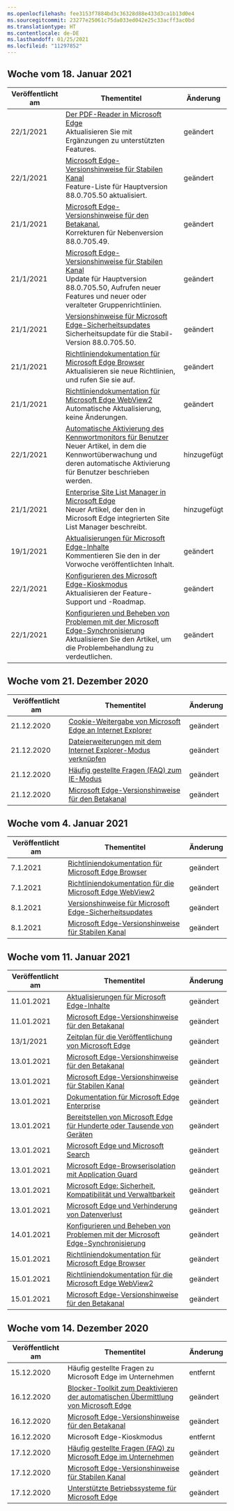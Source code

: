 ```yaml
---
ms.openlocfilehash: fee3153f7884bd3c36328d88e433d3ca1b13d0e4
ms.sourcegitcommit: 23277e25061c75da033ed042e25c33acff3ac0bd
ms.translationtype: HT
ms.contentlocale: de-DE
ms.lasthandoff: 01/25/2021
ms.locfileid: "11297852"
---
```

<!-- This file is generated automatically each week. Changes made to this file will be overwritten.-->

## Woche vom 18. Januar 2021


| Veröffentlicht am |Thementitel | Änderung |
|------|------------|--------|
| 22/1/2021 | [Der PDF-Reader in Microsoft Edge](/DeployEdge/microsoft-edge-pdf)<br>Aktualisieren Sie mit Ergänzungen zu unterstützten Features. | geändert |
| 22/1/2021 | [Microsoft Edge-Versionshinweise für Stabilen Kanal](/DeployEdge/microsoft-edge-relnote-stable-channel)<br>Feature-Liste für Hauptversion 88.0.705.50 aktualisiert. | geändert |
| 21/1/2021 | [Microsoft Edge-Versionshinweise für den Betakanal](/DeployEdge/microsoft-edge-relnote-beta-channel),<br>Korrekturen für Nebenversion 88.0.705.49.| geändert |
| 21/1/2021 | [Microsoft Edge-Versionshinweise für Stabilen Kanal](/DeployEdge/microsoft-edge-relnote-stable-channel)<br>Update für Hauptversion 88.0.705.50, Aufrufen neuer Features und neuer oder veralteter Gruppenrichtlinien.| geändert |
| 21/1/2021 | [Versionshinweise für Microsoft Edge-Sicherheitsupdates](/DeployEdge/microsoft-edge-relnotes-security)<br>Sicherheitsupdate für die Stabil-Version 88.0.705.50.  | geändert |
| 21/1/2021 | [Richtliniendokumentation für Microsoft Edge Browser](/DeployEdge/microsoft-edge-policies)<br>Aktualisieren sie neue Richtlinien, und rufen Sie sie auf.| geändert |
| 21/1/2021 | [Richtliniendokumentation für Microsoft Edge WebView2](/DeployEdge/microsoft-edge-webview-policies)<br>Automatische Aktualisierung, keine Änderungen. | geändert |
| 22/1/2021 | [Automatische Aktivierung des Kennwortmonitors für Benutzer](/DeployEdge/microsoft-edge-security-password-monitor)<br>Neuer Artikel, in dem die Kennwortüberwachung und deren automatische Aktivierung für Benutzer beschrieben werden. | hinzugefügt |
| 21/1/2021 | [Enterprise Site List Manager in Microsoft Edge ](/DeployEdge/edge-ie-mode-site-list-manager)<br>Neuer Artikel, der den in Microsoft Edge integrierten Site List Manager beschreibt. | hinzugefügt |
| 19/1/2021 | [Aktualisierungen für Microsoft Edge-Inhalte](/DeployEdge/microsoft-edge-content-updates)<br>Kommentieren Sie den in der Vorwoche veröffentlichten Inhalt. | geändert |
| 22/1/2021 | [Konfigurieren des Microsoft Edge-Kioskmodus](/DeployEdge/microsoft-edge-configure-kiosk-mode)<br>Aktualisieren der Feature-Support und -Roadmap. | geändert |
| 22/1/2021 | [Konfigurieren und Beheben von Problemen mit der Microsoft Edge-Synchronisierung](/DeployEdge/microsoft-edge-enterprise-sync)<br>Aktualisieren Sie den Artikel, um die Problembehandlung zu verdeutlichen. | geändert |


## Woche vom 21. Dezember 2020


| Veröffentlicht am |Thementitel | Änderung |
|------|------------|--------|
| 21.12.2020 | [Cookie-Weitergabe von Microsoft Edge an Internet Explorer](/DeployEdge/edge-ie-mode-add-guidance-cookieshare) | geändert |
| 21.12.2020 | [Dateierweiterungen mit dem Internet Explorer-Modus verknüpfen](/DeployEdge/edge-ie-mode-add-guidance-filetype-associations) | geändert |
| 21.12.2020 | [Häufig gestellte Fragen (FAQ) zum IE-Modus](/DeployEdge/edge-ie-mode-faq) | geändert |
| 21.12.2020 | [Microsoft Edge-Versionshinweise für den Betakanal](/DeployEdge/microsoft-edge-relnote-beta-channel) | geändert |


## Woche vom 4. Januar 2021


| Veröffentlicht am |Thementitel | Änderung |
|------|------------|--------|
| 7.1.2021 | [Richtliniendokumentation für Microsoft Edge Browser](/DeployEdge/microsoft-edge-policies) | geändert |
| 7.1.2021 | [Richtliniendokumentation für die Microsoft Edge WebView2](/DeployEdge/microsoft-edge-webview-policies) | geändert |
| 8.1.2021 | [Versionshinweise für Microsoft Edge-Sicherheitsupdates](/DeployEdge/microsoft-edge-relnotes-security) | geändert |
| 8.1.2021 | [Microsoft Edge-Versionshinweise für Stabilen Kanal](/DeployEdge/microsoft-edge-relnote-stable-channel) | geändert |


## Woche vom 11. Januar 2021


| Veröffentlicht am |Thementitel | Änderung |
|------|------------|--------|
| 11.01.2021 | [Aktualisierungen für Microsoft Edge-Inhalte](/DeployEdge/microsoft-edge-content-updates) | geändert |
| 11.01.2021 | [Microsoft Edge-Versionshinweise für den Betakanal](/DeployEdge/microsoft-edge-relnote-beta-channel) | geändert |
| 13/1/2021 | [Zeitplan für die Veröffentlichung von Microsoft Edge](/DeployEdge/microsoft-edge-release-schedule) | geändert |
| 13.01.2021 | [Microsoft Edge-Versionshinweise für den Betakanal](/DeployEdge/microsoft-edge-relnote-beta-channel) | geändert |
| 13.01.2021 | [Microsoft Edge-Versionshinweise für Stabilen Kanal](/DeployEdge/microsoft-edge-relnote-stable-channel) | geändert |
| 13.01.2021 | [Dokumentation für Microsoft Edge Enterprise](/DeployEdge/index) | geändert |
| 13.01.2021 | [Bereitstellen von Microsoft Edge für Hunderte oder Tausende von Geräten](/DeployEdge/microsoft-edge-video-deploy) | geändert |
| 13.01.2021 | [Microsoft Edge und Microsoft Search](/DeployEdge/microsoft-edge-video-search) | geändert |
| 13.01.2021 | [Microsoft Edge-Browserisolation mit Application Guard](/DeployEdge/microsoft-edge-video-security-application-guard) | geändert |
| 13.01.2021 | [Microsoft Edge: Sicherheit, Kompatibilität und Verwaltbarkeit](/DeployEdge/microsoft-edge-video-security-compatibility-manageability) | geändert |
| 13.01.2021 | [Microsoft Edge und Verhinderung von Datenverlust](/DeployEdge/microsoft-edge-video-security-dlp) | geändert |
| 14.01.2021 | [Konfigurieren und Beheben von Problemen mit der Microsoft Edge-Synchronisierung](/DeployEdge/microsoft-edge-enterprise-sync) | geändert |
| 15.01.2021 | [Richtliniendokumentation für Microsoft Edge Browser](/DeployEdge/microsoft-edge-policies) | geändert |
| 15.01.2021 | [Richtliniendokumentation für die Microsoft Edge WebView2](/DeployEdge/microsoft-edge-webview-policies) | geändert |
| 15.01.2021 | [Microsoft Edge-Versionshinweise für den Betakanal](/DeployEdge/microsoft-edge-relnote-beta-channel) | geändert |


## Woche vom 14. Dezember 2020


| Veröffentlicht am |Thementitel | Änderung |
|------|------------|--------|
| 15.12.2020 | Häufig gestellte Fragen zu Microsoft Edge im Unternehmen | entfernt |
| 16.12.2020 | [Blocker-Toolkit zum Deaktivieren der automatischen Übermittlung von Microsoft Edge](/DeployEdge/microsoft-edge-blocker-toolkit) | geändert |
| 16.12.2020 | [Microsoft Edge-Versionshinweise für den Betakanal](/DeployEdge/microsoft-edge-relnote-beta-channel) | geändert |
| 16.12.2020 | Microsoft Edge-Kioskmodus | entfernt |
| 17.12.2020 | [Häufig gestellte Fragen (FAQ) zu Microsoft Edge im Unternehmen](/DeployEdge/faqs-edge-in-the-enterprise) | geändert |
| 17.12.2020 | [Microsoft Edge-Versionshinweise für Stabilen Kanal](/DeployEdge/microsoft-edge-relnote-stable-channel) | geändert |
| 17.12.2020 | [Unterstützte Betriebssysteme für Microsoft Edge](/DeployEdge/microsoft-edge-supported-operating-systems) | geändert |
